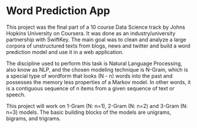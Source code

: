 # Word Prediction App
This project was the final part of a 10 course Data Science track by Johns Hopkins University on Coursera. It was done as an industry/university partnership with SwiftKey. The main goal was to clean and analyze a large corpora of unstructured texts from blogs, news and twitter and build a word prediction model and use it in a web application.

The discipline used to perform this task is Natural Language Processing, also know as NLP, and the chosen modeling technique is N-Gram, which is a special type of wordform that looks (N - n) words into the past and possesses the memory less properties of a Markov model. In other words, it is a contiguous sequence of n items from a given sequence of text or speech.

This project will work on 1-Gram (N: n=1), 2-Gram (N: n=2) and 3-Gram (N: n=3) models. The basic building blocks of the models are unigrams, bigrams, and trigrams. 

